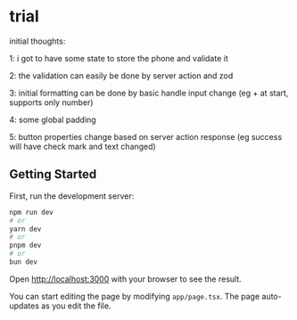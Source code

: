 
# trial
initial thoughts:

1: i got to have some state to store the phone and validate it

2: the validation can easily be done by server action and zod

3: initial formatting can be done by basic handle input change (eg + at start, supports only number)

4: some global padding

5: button properties change based on server action response (eg success will have check mark and text changed)

## Getting Started

First, run the development server:

```bash
npm run dev
# or
yarn dev
# or
pnpm dev
# or
bun dev
```

Open [http://localhost:3000](http://localhost:3000) with your browser to see the result.

You can start editing the page by modifying `app/page.tsx`. The page auto-updates as you edit the file.
